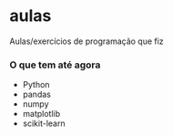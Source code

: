 # aulas
Aulas/exercícios de programação que fiz

### O que tem até agora

* Python
* pandas
* numpy
* matplotlib
* scikit-learn
